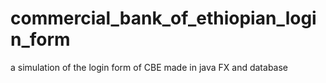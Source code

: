 # commercial_bank_of_ethiopian_login_form
a simulation of the login form of CBE made in java FX and database
